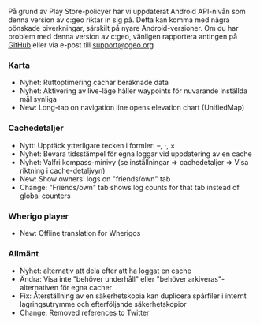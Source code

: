 På grund av Play Store-policyer har vi uppdaterat Android API-nivån som denna version av c:geo riktar in sig på. Detta kan komma med några oönskade biverkningar, särskilt på nyare Android-versioner. Om du har problem med denna version av c:geo, vänligen rapportera antingen på [GitHub](https://github.com/cgeo/cgeo) eller via e-post till [support@cgeo.org](mailto:support@cgeo.org)

### Karta
- Nyhet: Ruttoptimering cachar beräknade data
- Nyhet: Aktivering av live-läge håller waypoints för nuvarande inställda mål synliga
- New: Long-tap on navigation line opens elevation chart (UnifiedMap)

### Cachedetaljer
- Nytt: Upptäck ytterligare tecken i formler: –, ⋅, ×
- Nyhet: Bevara tidsstämpel för egna loggar vid uppdatering av en cache
- Nyhet: Valfri kompass-minivy (se inställningar => cachedetaljer => Visa riktning i cache-detaljvyn)
- New: Show owners' logs on "friends/own" tab
- Change: "Friends/own" tab shows log counts for that tab instead of global counters

### Wherigo player
- New: Offline translation for Wherigos

### Allmänt
- Nyhet: alternativ att dela efter att ha loggat en cache
- Ändra: Visa inte "behöver underhåll" eller "behöver arkiveras"-alternativen för egna cacher
- Fix: Återställning av en säkerhetskopia kan duplicera spårfiler i internt lagringsutrymme och efterföljande säkerhetskopior
- Change: Removed references to Twitter
